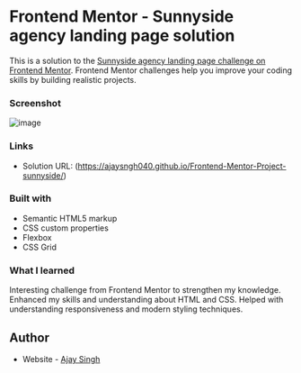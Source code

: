 # Frontend Mentor - Sunnyside agency landing page solution

This is a solution to the [Sunnyside agency landing page challenge on Frontend Mentor](https://www.frontendmentor.io/challenges/sunnyside-agency-landing-page-7yVs3B6ef). Frontend Mentor challenges help you improve your coding skills by building realistic projects.




### Screenshot
![image](https://github.com/ajaysngh040/Frontend-Mentor-Project-sunnyside/assets/142580039/137de85d-4720-48c1-85c7-afeb2d4f4e5f)




### Links

- Solution URL: (https://ajaysngh040.github.io/Frontend-Mentor-Project-sunnyside/)




### Built with

- Semantic HTML5 markup
- CSS custom properties
- Flexbox
- CSS Grid


### What I learned


Interesting challenge from Frontend Mentor to strengthen my knowledge. Enhanced my skills and understanding about HTML and CSS. Helped with understanding responsiveness and modern styling techniques.




## Author

- Website - [Ajay Singh](https://github.com/ajaysngh040)






